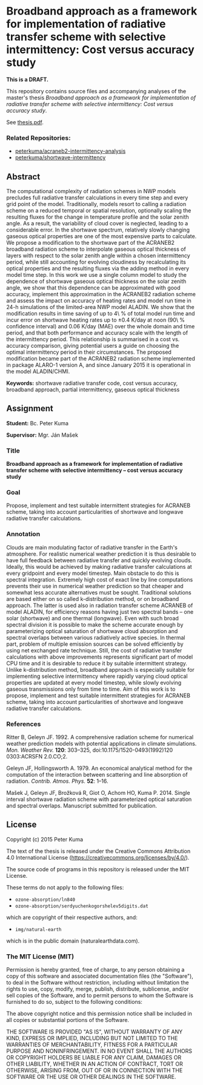# Broadband approach as a framework for implementation of radiative transfer scheme with selective intermittency: Cost versus accuracy study

**This is a DRAFT.**

This repository contains source files and accompanying analyses
of the master's thesis
*Broadband approach as a framework for implementation of
radiative transfer scheme with selective intermittency:
Cost versus accuracy study*.

See [thesis.pdf](https://github.com/peterkuma/acraneb-thesis/raw/master/thesis.pdf).

### Related Repositories:

- [peterkuma/acraneb2-intermittency-analysis](https://github.com/peterkuma/acraneb2-intermittency-analysis)
- [peterkuma/shortwave-intermittency](https://github.com/peterkuma/shortwave-intermittency)

Abstract
--------

The computational complexity of radiation schemes in NWP models
precludes full radiative transfer calculations in every time step
and every grid point of the model. Traditionally, models resort to calling
a radiation scheme on a reduced temporal or spatial resolution, optionally
scaling the resulting fluxes for the change in temperature profile
and the solar zenith angle. As a result, the variability of cloud cover is
neglected, leading to a considerable error. In the shortwave spectrum,
relatively slowly changing gaseous optical properties are one of the most
expensive parts to calculate. We propose a modification to the shortwave part
of the ACRANEB2 broadband radiation scheme to interpolate gaseous optical
thickness of layers with respect to the solar zenith angle within
a chosen intermittency period, while still accounting for evolving cloudiness
by recalculating its optical properties and the resulting
fluxes via the adding method in every model time step.
In this work we use a single column model to study the dependence
of shortwave gaseous optical thickness on the solar zenith angle,
we show that this dependence can be approximated with good accuracy,
implement this approximation in the ACRANEB2 radiation scheme
and assess the impact on accuracy of heating rates and model run time
in 24-h simulations of the limited-area NWP model ALADIN. We show that
the modification results in time saving of up to 4\ % of total model run time
and incur error on shortwave heating rates up to ±0.4 K/day at noon
(90\ % confidence interval)
and 0.06 K/day (MAE) over the whole domain and time period,
and that both performance and accuracy scale with the length of the
intermittency period. This relationship is summarised in
a cost vs. accuracy comparison, giving potential users a guide on choosing
the optimal intermittency period in their circumstances.
The proposed modification became part of the ACRANEB2 radiation scheme
implemented in package ALARO-1 version A, and since January 2015
it is operational in the model ALADIN/CHMI.

**Keywords:** shortwave radiative transfer code, cost versus accuracy,
broadband approach, partial intermittency, gaseous optical thickness

Assignment
----------

**Student:** Bc. Peter Kuma

**Supervisor:** Mgr. Ján Mašek

### Title

**Broadband approach as a framework for implementation of
radiative transfer scheme with selective intermittency
– cost versus accuracy study**

### Goal

Propose, implement and test suitable intermittent strategies for
ACRANEB scheme, taking into account particularities of shortwave and longwave
radiative transfer calculations.

### Annotation

Clouds are main modulating factor of radiative transfer in the Earth's atmosphere. For realistic numerical weather prediction it is thus desirable to have full feedback between radiative transfer and quickly evolving clouds. Ideally, this would be achieved by making radiative transfer calculations at every gridpoint and every model timestep. Main obstacle to do this is spectral integration. Extremely high cost of exact line by line computations prevents their use in numerical weather prediction so that cheaper and somewhat less accurate alternatives must be sought. Traditional solutions are based either on so called k-distribution method, or on broadband approach. The latter is used also in radiation transfer scheme ACRANEB of model ALADIN, for efficiency reasons having just two spectral bands – one solar (shortwave) and one thermal (longwave). Even with such broad spectral division it is possible to make the scheme accurate enough by parameterizing optical saturation of shortwave cloud absorption and spectral overlaps between various radiatively active species. In thermal part, problem of multiple emission sources can be solved efficiently by using net exchanged rate technique. Still, the cost of radiative transfer calculations with above improvements represents significant part of model CPU time and it is desirable to reduce it by suitable intermittent strategy. Unlike k-distribution method, broadband approach is especially suitable for implementing selective intermittency where rapidly varying cloud optical properties are updated at every model timestep, while slowly evolving gaseous transmissions only from time to time. Aim of this work is to propose, implement and test suitable intermittent strategies for ACRANEB scheme, taking into account particularities of shortwave and longwave radiative transfer calculations.

### References

Ritter B, Geleyn JF. 1992. A comprehensive radiation scheme for numerical weather
prediction models with potential applications in climate simulations. *Mon.
Weather Rev.* **120**: 303–325, doi:10.1175/1520-0493(1992)120 0303:ACRSFN
2.0.CO;2.

Geleyn JF, Hollingsworth A. 1979. An economical analytical method for the
computation of the interaction between scattering and line absorption of
radiation. *Contrib. Atmos. Phys.* **52**: 1–16.

Mašek J, Geleyn JF, Brožková R, Giot O, Achom HO, Kuma P. 2014. Single interval
shortwave radiation scheme with parameterized optical saturation and spectral
overlaps. Manuscript submitted for publication.

License
-------

Copyright (c) 2015 Peter Kuma

The text of the thesis is released under the
Creative Commons Attribution 4.0 International License
(https://creativecommons.org/licenses/by/4.0/).

The source code of programs in this repository
is released under the MIT License.

These terms do not apply to the following files:

- `ozone-absorption/ln840`
- `ozone-absorption/serdyuchenkogorshelev5digits.dat`

which are copyright of their respective authors, and:

- `img/natural-earth`

which is in the public domain (naturalearthdata.com).

### The MIT License (MIT)

Permission is hereby granted, free of charge, to any person obtaining a copy
of this software and associated documentation files (the "Software"), to deal
in the Software without restriction, including without limitation the rights
to use, copy, modify, merge, publish, distribute, sublicense, and/or sell
copies of the Software, and to permit persons to whom the Software is
furnished to do so, subject to the following conditions:

The above copyright notice and this permission notice shall be included in all
copies or substantial portions of the Software.

THE SOFTWARE IS PROVIDED "AS IS", WITHOUT WARRANTY OF ANY KIND, EXPRESS OR
IMPLIED, INCLUDING BUT NOT LIMITED TO THE WARRANTIES OF MERCHANTABILITY,
FITNESS FOR A PARTICULAR PURPOSE AND NONINFRINGEMENT. IN NO EVENT SHALL THE
AUTHORS OR COPYRIGHT HOLDERS BE LIABLE FOR ANY CLAIM, DAMAGES OR OTHER
LIABILITY, WHETHER IN AN ACTION OF CONTRACT, TORT OR OTHERWISE, ARISING FROM,
OUT OF OR IN CONNECTION WITH THE SOFTWARE OR THE USE OR OTHER DEALINGS IN THE
SOFTWARE.
